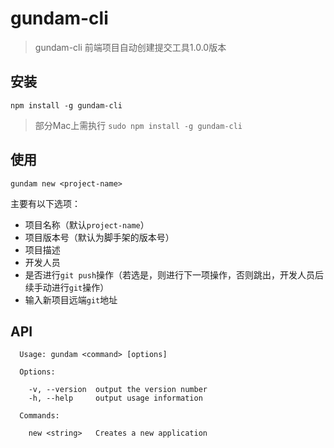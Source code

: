 # gundam-cli

> gundam-cli 前端项目自动创建提交工具1.0.0版本

## 安装
```
npm install -g gundam-cli
```
> 部分Mac上需执行 `sudo npm install -g gundam-cli`

## 使用

```
gundam new <project-name>
```

主要有以下选项：

- 项目名称（默认`project-name`）
- 项目版本号（默认为脚手架的版本号）
- 项目描述
- 开发人员
- 是否进行`git push`操作（若选是，则进行下一项操作，否则跳出，开发人员后续手动进行`git`操作）
- 输入新项目远端`git`地址

## API
```
  Usage: gundam <command> [options]

  Options:

    -v, --version  output the version number
    -h, --help     output usage information

  Commands:

    new <string>   Creates a new application
```

